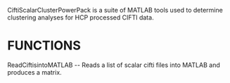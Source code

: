CiftiScalarClusterPowerPack is a suite of MATLAB tools used to determine clustering analyses for HCP processed CIFTI data. 
# FUNCTIONS #
ReadCiftisintoMATLAB -- Reads a list of scalar cifti files into MATLAB and produces a matrix.